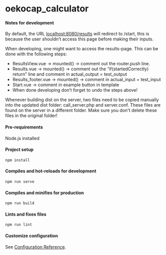 # oekocap_calculator

#### Notes for development
By default, the URL [localhost:8080/results](http://localhost:8080/results) will redirect to /start, this is because the user shouldn’t access this page before making their inputs.

When developing, one might want to access the results-page. This can be done with the following steps:

- ResultsView.vue → mounted() → comment out the router.push line.
- Results.vue → mounted() → comment out the “if(startedCorrectly) return” line and comment in actual_output = test_output
- Results_footer.vue → mounted() → comment in actual_input = test_input
- Start.vue → comment in example button in template
- When done developing don’t forget to undo the steps above!

Whenever building dist on the server, two files need to be copied manually into the updated dist folder: call_server.php and server.conf. These files are found on the server in a different folder. Make sure you don't delete these files in the original folder!

#### Pre-requirements
Node.js installed

#### Project setup
```
npm install
```

#### Compiles and hot-reloads for development
```
npm run serve
```

#### Compiles and minifies for production
```
npm run build
```

#### Lints and fixes files
```
npm run lint
```

#### Customize configuration
See [Configuration Reference](https://cli.vuejs.org/config/).
